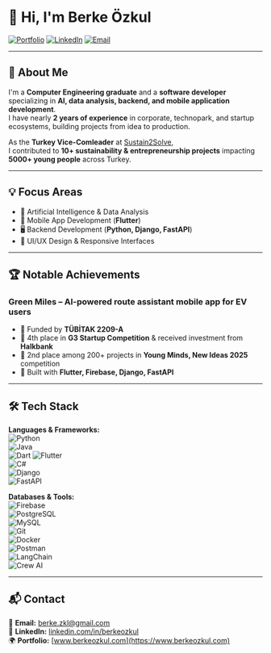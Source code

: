 # 👋 Hi, I'm Berke Özkul

[![Portfolio](https://img.shields.io/badge/Portfolio-www.berkeozkul.com-blue?style=flat&logo=google-chrome)](https://www.berkeozkul.com)
[![LinkedIn](https://img.shields.io/badge/LinkedIn-berkeozkul-blue?style=flat&logo=linkedin)](https://www.linkedin.com/in/berkeozkul)
[![Email](https://img.shields.io/badge/Email-Contact%20Me-red?style=flat&logo=gmail)](mailto:berkeozkul@example.com)

---

## 🚀 About Me
I'm a **Computer Engineering graduate** and a **software developer** specializing in **AI, data analysis, backend, and mobile application development**.  
I have nearly **2 years of experience** in corporate, technopark, and startup ecosystems, building projects from idea to production.  

As the **Turkey Vice-Comleader** at [Sustain2Solve](https://www.linkedin.com/company/sustain2solve/),  
I contributed to **10+ sustainability & entrepreneurship projects** impacting **5000+ young people** across Turkey.

---

## 💡 Focus Areas
- 🤖 Artificial Intelligence & Data Analysis  
- 📱 Mobile App Development (**Flutter**)  
- 🖥️ Backend Development (**Python, Django, FastAPI**)  
- 🎨 UI/UX Design & Responsive Interfaces  

---

## 🏆 Notable Achievements
### **Green Miles** – AI-powered route assistant mobile app for EV users
- 🏅 Funded by **TÜBİTAK 2209-A**  
- 🥉 4th place in **G3 Startup Competition** & received investment from **Halkbank**  
- 🥈 2nd place among 200+ projects in **Young Minds, New Ideas 2025** competition  
- 📱 Built with **Flutter, Firebase, Django, FastAPI**  

---

## 🛠️ Tech Stack
**Languages & Frameworks:**  
![Python](https://img.shields.io/badge/Python-3776AB?style=flat&logo=python&logoColor=white)  
![Java](https://img.shields.io/badge/Java-007396?style=flat&logo=java&logoColor=white)  
![Dart](https://img.shields.io/badge/Dart-0175C2?style=flat&logo=dart&logoColor=white) 
![Flutter](https://img.shields.io/badge/Flutter-02569B?style=flat&logo=flutter&logoColor=white)  
![C#](https://img.shields.io/badge/C%23-239120?style=flat&logo=c-sharp&logoColor=white)  
![Django](https://img.shields.io/badge/Django-092E20?style=flat&logo=django&logoColor=white)  
![FastAPI](https://img.shields.io/badge/FastAPI-009688?style=flat&logo=fastapi&logoColor=white)  

**Databases & Tools:**  
![Firebase](https://img.shields.io/badge/Firebase-FFCA28?style=flat&logo=firebase&logoColor=black)  
![PostgreSQL](https://img.shields.io/badge/PostgreSQL-336791?style=flat&logo=postgresql&logoColor=white)  
![MySQL](https://img.shields.io/badge/MySQL-4479A1?style=flat&logo=mysql&logoColor=white)  
![Git](https://img.shields.io/badge/Git-F05032?style=flat&logo=git&logoColor=white)  
![Docker](https://img.shields.io/badge/Docker-2496ED?style=flat&logo=docker&logoColor=white)  
![Postman](https://img.shields.io/badge/Postman-FF6C37?style=flat&logo=postman&logoColor=white)  
![LangChain](https://img.shields.io/badge/LangChain-1C3C3C?style=flat&logo=chainlink&logoColor=white)  
![Crew AI](https://img.shields.io/badge/CrewAI-5A2D81?style=flat&logo=ai&logoColor=white) 

---

## 📬 Contact
📩 **Email:** berke.zkl@gmail.com  
💼 **LinkedIn:** [linkedin.com/in/berkeozkul](https://www.linkedin.com/in/berkeozkul)  
🌍 **Portfolio:** [www.berkeozkul.com](https://www.berkeozkul.com)
